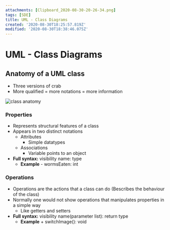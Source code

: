```yaml
---
attachments: [Clipboard_2020-08-30-20-26-34.png]
tags: [SDE]
title: UML - Class Diagrams
created: '2020-08-30T18:25:57.819Z'
modified: '2020-08-30T18:38:46.075Z'
---
```


# UML - Class Diagrams

## Anatomy of a UML class
- Three versions of crab
- More qualified = more notations = more information

![class anatomy](@attachment/Clipboard_2020-08-30-20-26-34.png)

### Properties
- Represents structural features of a class
- Appears in two distinct notations
  - Attributes
    - Simple datatypes
  - Associations
    - Variable points to an object
- **Full syntax:** visibility name: type
  - **Example** - wormsEaten: int

### Operations
- Operations are the actions that a class can do (Bescribes the behaviour of the class)
- Normally one would not show operations that manipulates properties in a simple way
  - Like getters and setters
- **Full syntax:** visibility name(parameter list): return type
  - **Example** + switchImage(): void
